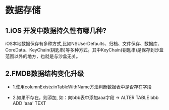 # 数据存储
## 1.iOS 开发中数据持久性有哪几种? 

iOS本地数据保存有多种方式,比如NSUserDefaults、归档、文件保存、数据库、CoreData、KeyChain(钥匙串)等多种方式。其中KeyChain(钥匙串)是保存到沙盒范围以外的地方，也就是与沙盒无关。

## 2.FMDB数据结构变化升级
	
- 1.使用columnExists:inTableWithName方法判断数据表中是否存在字段

- 2.如果不存在，则添加, 如：向bbb表中添加aaa字段 -> ALTER TABLE bbb ADD 'aaa' TEXT

